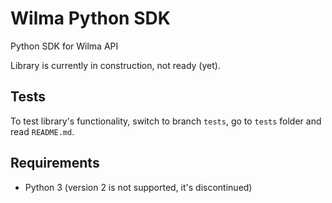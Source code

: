 # Wilma Python SDK
Python SDK for Wilma API

Library is currently in construction, not ready (yet).
## Tests
To test library's functionality, switch to branch `tests`, go to `tests` folder and read `README.md`.

## Requirements
- Python 3 (version 2 is not supported, it's discontinued)
